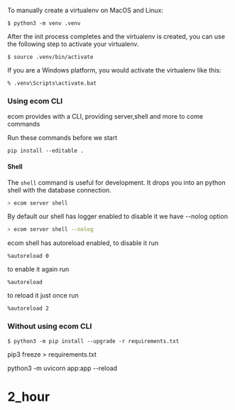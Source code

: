  

To manually create a virtualenv on MacOS and Linux:  
 
```  
$ python3 -m venv .venv
```
 
After the init process completes and the virtualenv is created, you can use the following
step to activate your virtualenv.

```
$ source .venv/bin/activate
```
 
If you are a Windows platform, you would activate the virtualenv like this:

```
% .venv\Scripts\activate.bat  
```

### Using ecom CLI
ecom provides with a CLI, providing server,shell and more to come commands

Run these commands before we start
```
pip install --editable .
```

#### Shell

The `shell` command is useful for development. It drops you into an python shell with the database connection.

```bash
> ecom server shell
```

By default our shell has logger enabled to disable it we have --nolog option

```bash
> ecom server shell --nolog
```

ecom shell has autoreload enabled, to disable it run

```
%autoreload 0
```

to enable it again run

```
%autoreload
```

to reload it just once run 

```
%autoreload 2
```


### Without using ecom CLI

```
$ python3 -m pip install --upgrade -r requirements.txt
```

pip3 freeze > requirements.txt

python3 -m uvicorn app:app --reload
# 2_hour
